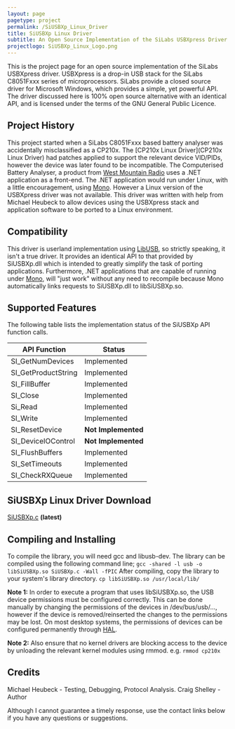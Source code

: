 ```yaml
---
layout: page
pagetype: project
permalink: /SiUSBXp_Linux_Driver
title: SiUSBXp Linux Driver
subtitle: An Open Source Implementation of the SiLabs USBXpress Driver using LibUSB
projectlogo: SiUSBXp_Linux_Logo.png
---
```


This is the project page for an open source implementation of the SiLabs USBXpress driver. USBXpress is a drop-in USB stack for the SiLabs C8051Fxxx series of microprocessors. SiLabs provide a closed source driver for Microsoft Windows, which provides a simple, yet powerful API. The driver discussed here is 100% open source alternative with an identical API, and is licensed under the terms of the GNU General Public Licence.

## Project History
This project started when a SiLabs C8051Fxxx based battery analyser was accidentally misclassified as a CP210x. The [CP210x Linux Driver](CP210x Linux Driver) had patches applied to support the relevant device VID/PIDs, however the device was later found to be incompatible.
The Computerised Battery Analyser, a product from [West Mountain Radio](http://www.westmountainradio.com) uses a .NET application as a front-end. The .NET application would run under Linux, with a little encouragement, using [Mono](http://www.mono-project.com). However a Linux version of the USBXpress driver was not available.
This driver was written with help from Michael Heubeck to allow devices using the USBXpress stack and application software to be ported to a Linux environment.

## Compatibility
This driver is userland implementation using [LibUSB](http://www.libusb.org), so strictly speaking, it isn't a true driver. It provides an identical API to that provided by SiUSBXp.dll which is intended to greatly simplify the task of porting applications. Furthermore, .NET applications that are capable of running under [Mono](http://www.mono-project.com), will "just work" without any need to recompile because Mono automatically links requests to SiUSBXp.dll to libSiUSBXp.so.

## Supported Features
The following table lists the implementation status of the SiUSBXp API function calls.

|    API Function      |   Status    |
|----------------------|-------------|
| SI_GetNumDevices     | Implemented |
| SI_GetProductString  | Implemented |
| SI_FillBuffer        | Implemented |
| SI_Close             | Implemented |
| Si_Read              | Implemented |
| SI_Write             | Implemented |
| SI_ResetDevice       | **Not Implemented** |
| SI_DeviceIOControl   | **Not Implemented** |
| SI_FlushBuffers      | Implemented |
| SI_SetTimeouts       | Implemented |
| SI_CheckRXQueue      | Implemented |

## SiUSBXp Linux Driver Download
[SiUSBXp.c](https://raw.githubusercontent.com/craigshelley/SiUSBXp/master/SiUSBXp.c) **(latest)**

## Compiling and Installing
To compile the library, you will need gcc and libusb-dev. The library can be compiled using the following command line;
 `gcc -shared -l usb -o libSiUSBXp.so SiUSBXp.c -Wall -fPIC`
After compiling, copy the library to your system's library directory.
 `cp libSiUSBXp.so /usr/local/lib/`

**Note 1:** In order to execute a program that uses libSiUSBXp.so, the USB device permissions must be configured correctly. This can be done manually by changing the permissions of the devices in /dev/bus/usb/..., however if the device is removed/reinserted the changes to the permissions may be lost. On most desktop systems, the permissions of devices can be configured permanently through [HAL](http://freedesktop.org/wiki/Software/hal).

**Note 2:** Also ensure that no kernel drivers are blocking access to the device by unloading the relevant kernel modules using rmmod. e.g.
 `rmmod cp210x`
 
## Credits
Michael Heubeck - Testing, Debugging, Protocol Analysis. 
Craig Shelley - Author

Although I cannot guarantee a timely response, use the contact links below if you have any questions or suggestions.
